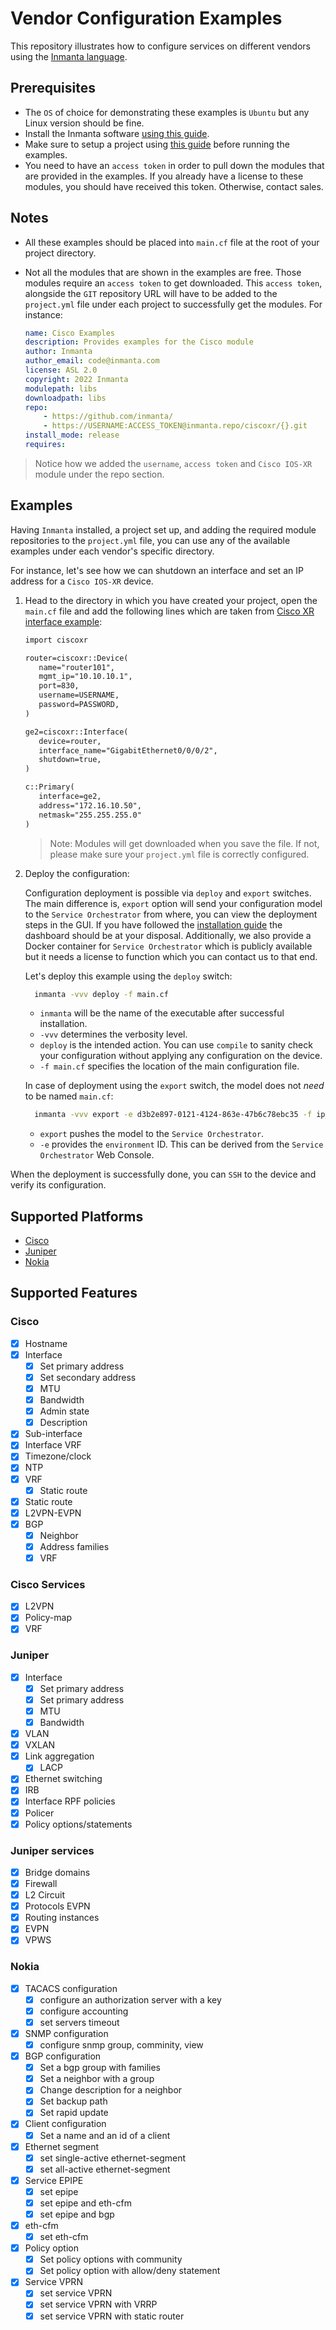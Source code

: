 # Vendor Configuration Examples

This repository illustrates how to configure services on different vendors using the [Inmanta language](https://docs.inmanta.com/community/dev/language.html).

## Prerequisites

* The `OS` of choice for demonstrating these examples is `Ubuntu` but any Linux version should be fine.
* Install the Inmanta software [using this guide](https://docs.inmanta.com/community/latest/install/1-install-server.html#install-the-software).
* Make sure to setup a project using [this guide](https://docs.inmanta.com/community/latest/model_developers/configurationmodel.html) before running the examples.
* You need to have an `access token` in order to pull down the modules that are provided in the examples. If you already have a license to these modules, you should have received this token. Otherwise, contact sales. 

## Notes

* All these examples should be placed into `main.cf` file at the root of your project directory.

* Not all the modules that are shown in the examples are free. Those modules require an `access token` to get downloaded. This `access token`, alongside the `GIT` repository URL will have to be added to the `project.yml` file under each project to successfully get the modules. For instance:

  ```yaml
  name: Cisco Examples
  description: Provides examples for the Cisco module
  author: Inmanta
  author_email: code@inmanta.com
  license: ASL 2.0
  copyright: 2022 Inmanta
  modulepath: libs
  downloadpath: libs
  repo:
      - https://github.com/inmanta/
      - https://USERNAME:ACCESS_TOKEN@inmanta.repo/ciscoxr/{}.git
  install_mode: release
  requires:

  ```

> Notice how we added the `username`, `access token` and `Cisco IOS-XR` module under the repo section.

## Examples

Having `Inmanta` installed, a project set up, and adding the required module repositories to the `project.yml` file, you can use any of the available examples under each vendor's specific directory.

For instance, let's see how we can shutdown an interface and set an IP address for a `Cisco IOS-XR` device.

1) Head to the directory in which you have created your project, open the `main.cf` file and add the following lines which are taken from [Cisco XR interface example](Cisco/interface.cf):

   ```txt
   import ciscoxr

   router=ciscoxr::Device(
      name="router101",
      mgmt_ip="10.10.10.1",
      port=830,
      username=USERNAME,
      password=PASSWORD,
   )

   ge2=ciscoxr::Interface(
      device=router,
      interface_name="GigabitEthernet0/0/0/2",
      shutdown=true,
   )

   c::Primary(
      interface=ge2,
      address="172.16.10.50",
      netmask="255.255.255.0"
   )
   ```

   > Note: Modules will get downloaded when you save the file. If not, please make sure your `project.yml` file is correctly configured.

2) Deploy the configuration:

    Configuration deployment is possible via `deploy` and `export` switches. The main difference is, `export` option will send your configuration model to the `Service Orchestrator` from where, you can view the deployment steps in the GUI. If you have followed the [installation guide](https://docs.inmanta.com/community/latest/install/1-install-server.html) the dashboard should be at your disposal. Additionally, we also provide a Docker container for `Service Orchestrator` which is publicly available but it needs a license to function which you can contact us to that end.

    Let's deploy this example using the `deploy` switch:

    ```bash
      inmanta -vvv deploy -f main.cf
    ```

   * `inmanta` will be the name of the executable after successful installation.
   * `-vvv` determines the verbosity level.
   * `deploy` is the intended action. You can use `compile` to sanity check your configuration without applying any configuration on the device.
   * `-f main.cf` specifies the location of the main configuration file.

    In case of deployment using the `export` switch, the model does not *need* to be named `main.cf`:

    ```bash
      inmanta -vvv export -e d3b2e897-0121-4124-863e-47b6c78ebc35 -f ip_address.cf
    ```

    * `export` pushes the model to the `Service Orchestrator`.
    * `-e` provides the `environment` ID. This can be derived from the `Service Orchestrator` Web Console.

When the deployment is successfully done, you can `SSH` to the device and verify its configuration.

## Supported Platforms

* [Cisco](Cisco/README.md)
* [Juniper](Juniper/README.md)
* [Nokia](Nokia/README.md)

## Supported Features

### Cisco

* [x] Hostname
* [x] Interface
  * [x] Set primary address
  * [x] Set secondary address
  * [x] MTU
  * [x] Bandwidth
  * [x] Admin state
  * [x] Description
* [x] Sub-interface
* [x] Interface VRF
* [x] Timezone/clock
* [x] NTP
* [x] VRF
  * [x] Static route
* [x] Static route
* [x] L2VPN-EVPN
* [x] BGP
  * [x] Neighbor
  * [x] Address families
  * [x] VRF

### Cisco Services

* [x] L2VPN
* [x] Policy-map
* [x] VRF

### Juniper

* [x] Interface
  * [x] Set primary address
  * [x] Set primary address
  * [x] MTU
  * [x] Bandwidth

* [x] VLAN
* [x] VXLAN
* [x] Link aggregation
  * [x] LACP
* [x] Ethernet switching
* [x] IRB
* [x] Interface RPF policies
* [x] Policer
* [x] Policy options/statements

### Juniper services

* [x] Bridge domains
* [x] Firewall
* [x] L2 Circuit
* [x] Protocols EVPN
* [x] Routing instances
* [x] EVPN
* [x] VPWS

### Nokia

* [x] TACACS configuration
  * [x] configure an authorization server with a key
  * [x] configure accounting
  * [x] set servers timeout
* [x] SNMP configuration
  * [x] configure snmp group, comminity, view
* [x] BGP configuration
  * [x] Set a bgp group with families
  * [x] Set a neighbor with a group
  * [x] Change description for a neighbor
  * [x] Set backup path
  * [x] Set rapid update
* [x] Client configuration
  * [x] Set a name and an id of a client
* [x] Ethernet segment
  * [x] set single-active ethernet-segment
  * [x] set all-active ethernet-segment
* [x] Service EPIPE
  * [x] set epipe
  * [x] set epipe and eth-cfm
  * [x] set epipe and bgp
* [x] eth-cfm
  * [x] set eth-cfm
* [x] Policy option
  * [x] Set policy options with community
  * [x] Set policy option with allow/deny statement
* [x] Service VPRN
  * [x] set service VPRN
  * [x] set service VPRN with VRRP
  * [x] set service VPRN with static router
